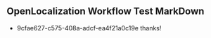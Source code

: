 ## OpenLocalization Workflow Test MarkDown
* 9cfae627-c575-408a-adcf-ea4f21a0c19e thanks!

<!--HONumber=Jul16_HO2-->


